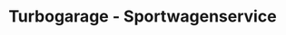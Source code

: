 ---
title: "Turbogarage - Sportwagenservice"
url: /fritzlar/turbogarage-sportwagenservice/
shop: Autowerkstatt
---